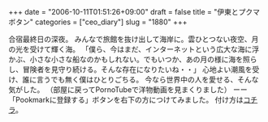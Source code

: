 +++
date = "2006-10-11T01:51:26+09:00"
draft = false
title = "伊東とプクマボタン"
categories = ["ceo_diary"]
slug = "1880"
+++

合宿最終日の深夜。
みんなで旅館を抜け出して海岸に。雲ひとつない夜空、月の光を受けて輝く海。
「僕ら、今はまだ、インターネットという広大な海に浮かぶ、小さな小さな船なのかもしれない。でもいつか、あの月の様に海を照らし、冒険者を見守り続ける。そんな存在になりたいね・・」
心地よい潮風を受け、誰に言うでも無く僕はひとりごちる。
今なら世界中の人を愛せる、そんな気がした。
（部屋に戻ってPornoTubeで洋物動画を見まくりました）
ーー
「Pookmarkに登録する」ボタンを右下の方につけてみました。
付け方は<a href="http://souseiji.jugem.jp/?eid=109" target="_blank">コチラ</a>。
